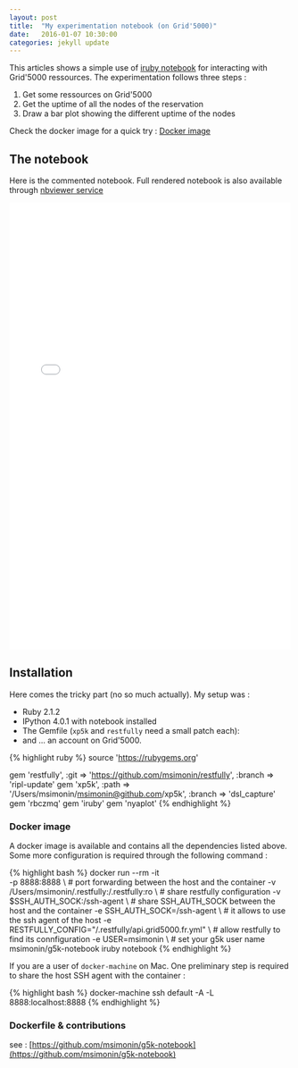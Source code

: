 ```yaml
---
layout: post
title:  "My experimentation notebook (on Grid'5000)"
date:   2016-01-07 10:30:00
categories: jekyll update
---
```


This articles shows a simple use of [iruby
notebook](https://github.com/SciRuby/iruby) for interacting with Grid'5000
ressources. The experimentation follows three steps :

1. Get some ressources on Grid'5000 
2. Get the uptime of all the nodes of the reservation
3. Draw a bar plot showing the different uptime of the nodes

Check the docker image for a quick try : [Docker image](#installation)

## The notebook

Here is the commented notebook.
Full rendered notebook is also available through [nbviewer service](http://nbviewer.ipython.org/github/msimonin/msimonin.github.io/blob/master/notebooks/g5k-uptime.ipynb)

<!-- rendered using nbviewer -->
<iframe width="100%" height="800px" src="/notebooks/g5k-uptime.html" frameborder="0"></iframe>


## Installation

Here comes the tricky part (no so much actually). My setup was : 

* Ruby 2.1.2
* IPython 4.0.1 with notebook installed
* The Gemfile (```xp5k``` and ```restfully``` need a small patch each):
* and ... an account on Grid'5000.

{% highlight ruby %}
source 'https://rubygems.org'

gem 'restfully',
  :git => 'https://github.com/msimonin/restfully',
  :branch => 'ripl-update'
gem 'xp5k',
  :path => '/Users/msimonin/msimonin@github.com/xp5k',
  :branch => 'dsl_capture'
gem 'rbczmq'
gem 'iruby'
gem 'nyaplot'
{% endhighlight %}

### Docker image

A docker image is available and contains all the dependencies listed above.
Some more configuration is required through the following command :

{% highlight bash %}
docker run --rm -it\
  -p 8888:8888 \                                            # port forwarding between the host and the container
  -v /Users/msimonin/.restfully:/.restfully:ro \            # share restfully configuration
  -v $SSH_AUTH_SOCK:/ssh-agent \                            # share SSH_AUTH_SOCK between the host and the container
  -e SSH_AUTH_SOCK=/ssh-agent \                             # it allows to use the ssh agent of the host
  -e RESTFULLY_CONFIG="/.restfully/api.grid5000.fr.yml" \   # allow restfully to find its connfiguration 
  -e USER=msimonin \                                       # set your g5k user name
  msimonin/g5k-notebook iruby notebook
{% endhighlight %}

If you are a user of ```docker-machine``` on Mac. One preliminary step is required to share the host SSH agent with the container : 

{% highlight bash %}
docker-machine ssh default -A -L 8888:localhost:8888
{% endhighlight %}

### Dockerfile & contributions

see : [https://github.com/msimonin/g5k-notebook](https://github.com/msimonin/g5k-notebook)



